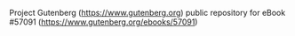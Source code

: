 Project Gutenberg (https://www.gutenberg.org) public repository for
eBook #57091 (https://www.gutenberg.org/ebooks/57091)
